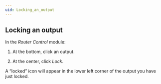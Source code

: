 ```yaml
---
uid: Locking_an_output
---
```


## Locking an output

In the *Router Control* module:

1. At the bottom, click an output.

2. At the center, click *Lock*.

A “locked” icon will appear in the lower left corner of the output you have just locked.
